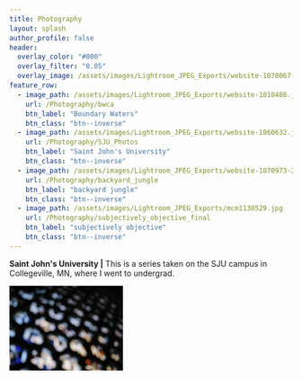 ```yaml
---
title: Photography
layout: splash
author_profile: false
header:
  overlay_color: "#000"
  overlay_filter: "0.05"
  overlay_image: /assets/images/Lightroom_JPEG_Exports/website-1070067-2.jpg
feature_row:
  - image_path: /assets/images/Lightroom_JPEG_Exports/website-1010488.jpg
    url: /Photography/bwca
    btn_label: "Boundary Waters"
    btn_class: "btn--inverse"
  - image_path: /assets/images/Lightroom_JPEG_Exports/website-1060632.jpg
    url: /Photography/SJU_Photos
    btn_label: "Saint John's University"
    btn_class: "btn--inverse"
  - image_path: /assets/images/Lightroom_JPEG_Exports/website-1070973-2.jpg
    url: /Photography/backyard_jungle
    btn_label: "backyard jungle"
    btn_class: "btn--inverse"
  - image_path: /assets/images/Lightroom_JPEG_Exports/mcm1130529.jpg
    url: /Photography/subjectively_objective_final
    btn_label: "subjectively objective"
    btn_class: "btn--inverse"
---
```


**Saint John's University |** This is a series taken on the SJU campus in Collegeville, MN, where I went to undergrad. 


 <a href="https://mcmaurer.github.io/Photography/SJU_hotos"><img src="/assets/images/Lightroom_JPEG_Exports/website-1060632.jpg" width=40%/></a>

